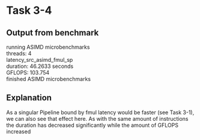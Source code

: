 # Task 3-4
## Output from benchmark
running ASIMD microbenchmarks  
  threads: 4  
latency_src_asimd_fmul_sp  
  duration: 46.2633 seconds  
  GFLOPS: 103.754  
finished ASIMD microbenchmarks  
## Explanation
As a singular Pipeline bound by fmul latency would be faster (see Task 3-1), we can also see that effect here. As with the same amount of instructions the duration has decreased significantly while the amount of GFLOPS increased